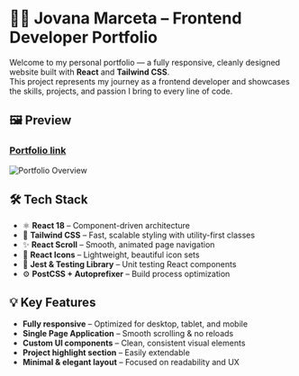 # 👩‍💻 Jovana Marceta – Frontend Developer Portfolio

Welcome to my personal portfolio — a fully responsive, cleanly designed website built with **React** and **Tailwind CSS**.  
This project represents my journey as a frontend developer and showcases the skills, projects, and passion I bring to every line of code.

## 🖼️ Preview

### [Portfolio link](<[https://angular-medical-dashboard.netlify.app/](https://jmarcetadev.netlify.app/)>)

![Portfolio Overview](src/assets/dekstop-screenshot.png)

## 🛠️ Tech Stack

- ⚛️ **React 18** – Component-driven architecture
- 💨 **Tailwind CSS** – Fast, scalable styling with utility-first classes
- ✨ **React Scroll** – Smooth, animated page navigation
- 🎯 **React Icons** – Lightweight, beautiful icon sets
- 🔬 **Jest & Testing Library** – Unit testing React components
- ⚙️ **PostCSS + Autoprefixer** – Build process optimization

## 💡 Key Features

- **Fully responsive** – Optimized for desktop, tablet, and mobile
- **Single Page Application** – Smooth scrolling & no reloads
- **Custom UI components** – Clean, consistent visual elements
- **Project highlight section** – Easily extendable
- **Minimal & elegant layout** – Focused on readability and UX
